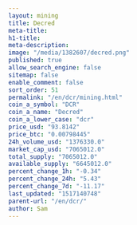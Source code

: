 ```yaml
---
layout: mining
title: Decred
meta-title: 
h1-title: 
meta-description: 
image: "/media/1382607/decred.png"
published: true
allow_search_engine: false
sitemap: false
enable_comment: false
sort_order: 51
permalink: "/en/dcr/mining.html"
coin_a_symbol: "DCR"
coin_a_name: "Decred"
coin_a_lower_case: "dcr"
price_usd: "93.8142"
price_btc: "0.00798445"
24h_volume_usd: "1376330.0"
market_cap_usd: "7065012.0"
total_supply: "7065012.0"
available_supply: "6645012.0"
percent_change_1h: "-0.34"
percent_change_24h: "5.43"
percent_change_7d: "-11.17"
last_updated: "1517140748"
parent-url: "/en/dcr/"
author: Sam
---
```


